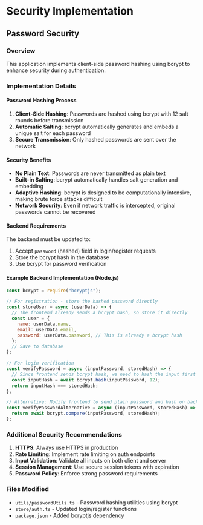 # Security Implementation

## Password Security

### Overview

This application implements client-side password hashing using bcrypt to enhance security during authentication.

### Implementation Details

#### Password Hashing Process

1. **Client-Side Hashing**: Passwords are hashed using bcrypt with 12 salt rounds before transmission
2. **Automatic Salting**: bcrypt automatically generates and embeds a unique salt for each password
3. **Secure Transmission**: Only hashed passwords are sent over the network

#### Security Benefits

- **No Plain Text**: Passwords are never transmitted as plain text
- **Built-in Salting**: bcrypt automatically handles salt generation and embedding
- **Adaptive Hashing**: bcrypt is designed to be computationally intensive, making brute force attacks difficult
- **Network Security**: Even if network traffic is intercepted, original passwords cannot be recovered

#### Backend Requirements

The backend must be updated to:

1. Accept `password` (hashed) field in login/register requests
2. Store the bcrypt hash in the database
3. Use bcrypt for password verification

#### Example Backend Implementation (Node.js)

```javascript
const bcrypt = require("bcryptjs");

// For registration - store the hashed password directly
const storeUser = async (userData) => {
  // The frontend already sends a bcrypt hash, so store it directly
  const user = {
    name: userData.name,
    email: userData.email,
    password: userData.password, // This is already a bcrypt hash
  };
  // Save to database
};

// For login verification
const verifyPassword = async (inputPassword, storedHash) => {
  // Since frontend sends bcrypt hash, we need to hash the input first
  const inputHash = await bcrypt.hash(inputPassword, 12);
  return inputHash === storedHash;
};

// Alternative: Modify frontend to send plain password and hash on backend
const verifyPasswordAlternative = async (inputPassword, storedHash) => {
  return await bcrypt.compare(inputPassword, storedHash);
};
```

### Additional Security Recommendations

1. **HTTPS**: Always use HTTPS in production
2. **Rate Limiting**: Implement rate limiting on auth endpoints
3. **Input Validation**: Validate all inputs on both client and server
4. **Session Management**: Use secure session tokens with expiration
5. **Password Policy**: Enforce strong password requirements

### Files Modified

- `utils/passwordUtils.ts` - Password hashing utilities using bcrypt
- `store/auth.ts` - Updated login/register functions
- `package.json` - Added bcryptjs dependency
